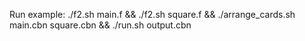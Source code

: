 

Run example: ./f2.sh main.f && ./f2.sh square.f && ./arrange_cards.sh main.cbn square.cbn && ./run.sh output.cbn
